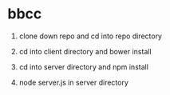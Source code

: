# bbcc

1) clone down repo and cd into repo directory

2) cd into client directory and bower install

3) cd into server directory and npm install

4) node server.js in server directory
